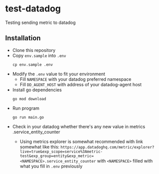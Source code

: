 # test-datadog
Testing sending metric to datadog

## Installation
- Clone this repository
- Copy `env.sample` into `.env`
	```
	cp env.sample .env
	```
- Modify the `.env` value to fit your environment
  - Fill `NAMESPACE` with your datadog preferred namespace
  - Fill `DD_AGENT_HOST` with address of your datadog-agent host
- Install go dependencies
	```
	go mod download
	```
- Run program
	```
	go run main.go
	```
- Check in your datadog whether there's any new value in metrics <NAMESPACE>.service_entity_counter
  - Using metrics explorer is somewhat recommended with link somewhat like this: `https://app.datadoghq.com/metric/explorer?live=true&exp_scope=service%3Ametric-test&exp_group=entity&exp_metric=<NAMESPACE>.service_entity_counter` with `<NAMESPACE>` filled with what you fill in `.env` previously
